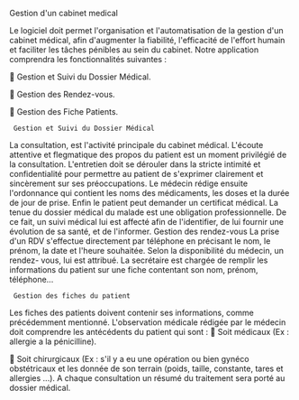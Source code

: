 Gestion d'un cabinet medical

Le logiciel doit permet l'organisation et l'automatisation de la gestion d'un cabinet
médical, afin d'augmenter la fiabilité, l'efficacité de l'effort humain et faciliter les
tâches pénibles au sein du cabinet. Notre application comprendra les fonctionnalités
suivantes :

 Gestion et Suivi du Dossier Médical.

 Gestion des Rendez-vous.

 Gestion des Fiche Patients.

     Gestion et Suivi du Dossier Médical
La consultation, est l'activité principale du cabinet médical. L'écoute attentive et
flegmatique des propos du patient est un moment privilégié de la consultation.
L'entretien doit se dérouler dans la stricte intimité et confidentialité pour permettre
au patient de s'exprimer clairement et sincèrement sur ses préoccupations. Le
médecin rédige ensuite l'ordonnance qui contient les noms des médicaments, les
doses et la durée de jour de prise. Enfin le patient peut demander un certificat
médical. La tenue du dossier médical du malade est une obligation professionnelle.
De ce fait, un suivi médical lui est affecté afin de l'identifier, de lui fournir une
évolution de sa santé, et de l'informer. 
     Gestion des rendez-vous
La prise d'un RDV s'effectue directement par téléphone en précisant le nom, le prénom, la date et l'heure souhaitée. Selon la disponibilité du médecin, un rendez-
vous, lui est attribué. La secrétaire est chargée de remplir les informations du patient sur une fiche contentant son nom, prénom, téléphone...

     Gestion des fiches du patient
Les fiches des patients doivent contenir ses informations, comme précédemment
mentionné. L'observation médicale rédigée par le médecin doit comprendre les
antécédents du patient qui sont :
 Soit médicaux (Ex : allergie a la pénicilline).

 Soit chirurgicaux (Ex : s'il y a eu une opération ou bien gynéco obstétricaux et
les donnée de son terrain (poids, taille, constante, tares et allergies ...).
A chaque consultation un résumé du traitement sera porté au dossier médical.
